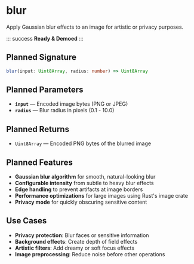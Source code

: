 # blur

Apply Gaussian blur effects to an image for artistic or privacy purposes.

::: success
**Ready & Demoed**
:::

## Planned Signature

```ts
blur(input: Uint8Array, radius: number) => Uint8Array
```

## Planned Parameters

- **`input`** — Encoded image bytes (PNG or JPEG)
- **`radius`** — Blur radius in pixels (0.1 - 10.0)

## Planned Returns

- `Uint8Array` — Encoded PNG bytes of the blurred image

## Planned Features

- **Gaussian blur algorithm** for smooth, natural-looking blur
- **Configurable intensity** from subtle to heavy blur effects
- **Edge handling** to prevent artifacts at image borders
- **Performance optimizations** for large images using Rust's image crate
- **Privacy mode** for quickly obscuring sensitive content

## Use Cases

- **Privacy protection**: Blur faces or sensitive information
- **Background effects**: Create depth of field effects
- **Artistic filters**: Add dreamy or soft focus effects
- **Image preprocessing**: Reduce noise before other operations
